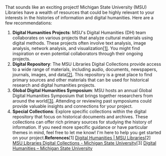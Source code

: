 That sounds like an exciting project! Michigan State University (MSU) Libraries have a wealth of resources that could be highly relevant to your interests in the histories of information and digital humanities. Here are a few recommendations:
1. **Digital Humanities Projects**: MSU's Digital Humanities (DH) team collaborates on various projects that analyze cultural materials using digital methods. These projects often involve text analysis, image analysis, network analysis, and visualization[[1]](https://lib.msu.edu/dh). You might find inspiration or even potential collaborators through their ongoing projects.
2. **Digital Repository**: The MSU Libraries Digital Collections provide access to a wide range of materials, including audio, documents, newspapers, journals, images, and data[[2]](https://d.lib.msu.edu/msul). This repository is a great place to find primary sources and other materials that can be used for historical research and digital humanities projects.
3. **Global Digital Humanities Symposium**: MSU hosts an annual Global Digital Humanities Symposium that brings together researchers from around the world[[3]](https://digitalhumanities.msu.edu/). Attending or reviewing past symposiums could provide valuable insights and connections for your project.
4. **Special Collections**: Explore specific collections within the digital repository that focus on historical documents and archives. These collections can offer rich primary sources for studying the history of information.
If you need more specific guidance or have particular themes in mind, feel free to let me know! I'm here to help you get started on your project.**References**[1] [Digital Humanities | MSU Libraries](https://lib.msu.edu/dh)[2] [MSU Libraries Digital Collections - Michigan State University](https://d.lib.msu.edu/msul)[3] [Digital Humanities – Michigan State University](https://digitalhumanities.msu.edu/)